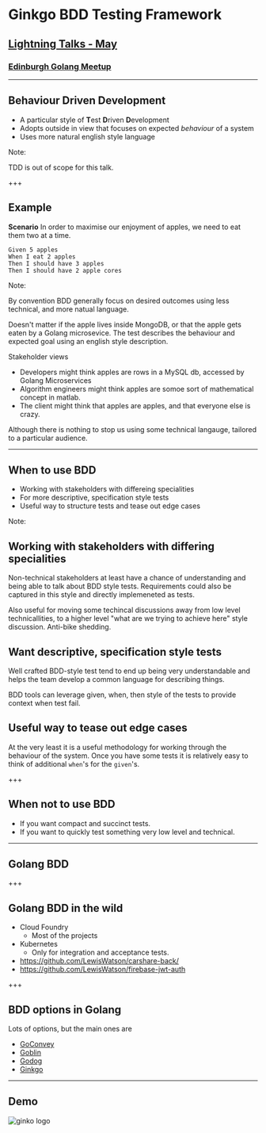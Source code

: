 # Ginkgo BDD Testing Framework

## [Lightning Talks - May](https://www.meetup.com/Edinburgh-Golang-meetup/events/239797718/)

### [Edinburgh Golang Meetup](https://www.meetup.com/Edinburgh-Golang-meetup)

---

## Behaviour Driven Development

- A particular style of **T**est **D**riven **D**evelopment
- Adopts outside in view that focuses on expected *behaviour* of a system
- Uses more natural english style language

Note:

TDD is out of scope for this talk.

+++

## Example


**Scenario** In order to maximise our enjoyment of apples, we need to eat them two at a time.

```
Given 5 apples
When I eat 2 apples
Then I should have 3 apples
Then I should have 2 apple cores
```

Note:

By convention BDD generally focus on desired outcomes using less technical, and more natual language.

Doesn't matter if the apple lives inside MongoDB, or that the apple gets eaten by a Golang microsevice. The test describes the behaviour and expected goal using an english style description. 

Stakeholder views

- Developers might think apples are rows in a MySQL db, accessed by Golang Microservices
- Algorithm engineers might think apples are somoe sort of mathematical concept in matlab.
- The client might think that apples are apples, and that everyone else is crazy.


Although there is nothing to stop us using some technical langauge, tailored to a particular audience.

---

## When to use BDD

- Working with stakeholders with differeing specialities
- For more descriptive, specification style tests
- Useful way to structure tests and tease out edge cases

Note:

## Working with stakeholders with differing specialities

Non-technical stakeholders at least have a chance of understanding and being able to talk about BDD style tests. Requirements could also be captured in this style and directly implemeneted as tests.

Also useful for moving some techincal discussions away from low level technicallities, to a higher level "what are we trying to achieve here" style discussion. Anti-bike shedding.

## Want descriptive, specification style tests

Well crafted BDD-style test tend to end up being very understandable and helps the team develop a common language for describing things.

BDD tools can leverage given, when, then style of the tests to provide context when test fail.

## Useful way to tease out edge cases

At the very least it is a useful methodology for working through the behaviour of the system. Once you have some tests it is relatively easy to think of additional `when`'s for the `given`'s.

+++

## When not to use BDD

- If you want compact and succinct tests.
- If you want to quickly test something very low level and technical.

---

## Golang BDD

+++

## Golang BDD in the wild

- Cloud Foundry
  - Most of the projects
- Kubernetes
  - Only for integration and acceptance tests.
- https://github.com/LewisWatson/carshare-back/
- https://github.com/LewisWatson/firebase-jwt-auth

+++

## BDD options in Golang

Lots of options, but the main ones are

- [GoConvey](http://goconvey.co/)
- [Goblin](https://github.com/franela/goblin)
- [Godog](https://data-dog.github.io/godog/)
- [Ginkgo](https://onsi.github.io/ginkgo/)

--- 

## Demo

![ginko logo](https://onsi.github.io/ginkgo/images/ginkgo.png)